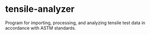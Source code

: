 # tensile-analyzer
Program for importing, processing, and analyzing tensile test data in accordance with ASTM standards.

